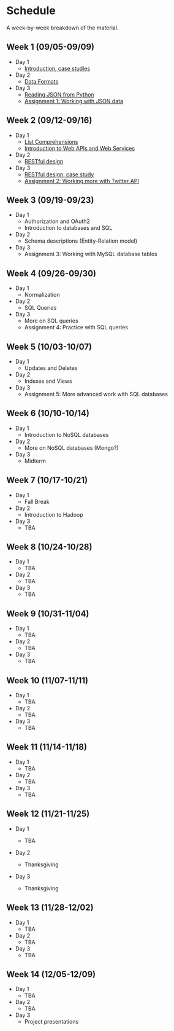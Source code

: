 # Schedule

A week-by-week breakdown of the material.

## Week  1 (09/05-09/09)

- Day 1
    - [Introduction, case studies](notes/intro.md)
- Day 2
    - [Data Formats](notes/data_formats.md)
- Day 3
    - [Reading JSON from Python](notes/json_python.md)
    - [Assignment 1: Working with JSON data](assignments/1.md)

## Week  2 (09/12-09/16)

- Day 1
    - [List Comprehensions](notes/list_comprehensions.md)
    - [Introduction to Web APIs and Web Services](notes/web_apis.md)
- Day 2
    - [RESTful design](notes/rest.md)
- Day 3
    - [RESTful design, case study](notes/rest_case_study.md)
    - [Assignment 2: Working more with Twitter API](assignments/2.md)

## Week  3 (09/19-09/23)

- Day 1
    - Authorization and OAuth2
    - Introduction to databases and SQL
- Day 2
    - Schema descriptions (Entity-Relation model)
- Day 3
    - Assignment 3: Working with MySQL database tables

## Week  4 (09/26-09/30)

- Day 1
    - Normalization
- Day 2
    - SQL Queries
- Day 3
    - More on SQL queries
    - Assignment 4: Practice with SQL queries

## Week  5 (10/03-10/07)

- Day 1
    - Updates and Deletes
- Day 2
    - Indexes and Views
- Day 3
    - Assignment 5: More advanced work with SQL databases

## Week  6 (10/10-10/14)

- Day 1
    - Introduction to NoSQL databases
- Day 2
    - More on NoSQL databases (Mongo?)
- Day 3
    - Midterm

## Week  7 (10/17-10/21)

- Day 1
    - Fall Break
- Day 2
    - Introduction to Hadoop
- Day 3
    - TBA

## Week  8 (10/24-10/28)

- Day 1
    - TBA
- Day 2
    - TBA
- Day 3
    - TBA

## Week  9 (10/31-11/04)

- Day 1
    - TBA
- Day 2
    - TBA
- Day 3
    - TBA

## Week 10 (11/07-11/11)

- Day 1
    - TBA
- Day 2
    - TBA
- Day 3
    - TBA

## Week 11 (11/14-11/18)

- Day 1
    - TBA
- Day 2
    - TBA
- Day 3
    - TBA

## Week 12 (11/21-11/25)

- Day 1
    - TBA

- Day 2
    - Thanksgiving
- Day 3
    - Thanksgiving

## Week 13 (11/28-12/02)

- Day 1
    - TBA
- Day 2
    - TBA
- Day 3
    - TBA

## Week 14 (12/05-12/09)

- Day 1
    - TBA
- Day 2
    - TBA
- Day 3
    - Project presentations
